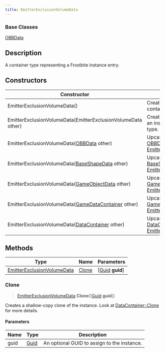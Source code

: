 ```yaml
---
title: EmitterExclusionVolumeData
---
```

### Base Classes

[OBBData](OBBData)

## Description

A container type representing a Frostbite instance entry.

## Constructors

| Constructor                                                                           | Description                                                                                                                                 |
| ------------------------------------------------------------------------------------- | ------------------------------------------------------------------------------------------------------------------------------------------- |
| EmitterExclusionVolumeData()                                                          | Create a new instance of this container type.                                                                                               |
| EmitterExclusionVolumeData(EmitterExclusionVolumeData other)                          | Create a reference copy of an instance of the same type.                                                                                    |
| EmitterExclusionVolumeData([OBBData](OBBData) other)                                  | Upcast an instance of type [OBBData](OBBData) to [EmitterExclusionVolumeData](EmitterExclusionVolumeData).                                  |
| EmitterExclusionVolumeData([BaseShapeData](BaseShapeData) other)                      | Upcast an instance of type [BaseShapeData](BaseShapeData) to [EmitterExclusionVolumeData](EmitterExclusionVolumeData).                      |
| EmitterExclusionVolumeData([GameObjectData](GameObjectData) other)                    | Upcast an instance of type [GameObjectData](GameObjectData) to [EmitterExclusionVolumeData](EmitterExclusionVolumeData).                    |
| EmitterExclusionVolumeData([GameDataContainer](GameDataContainer) other)              | Upcast an instance of type [GameDataContainer](GameDataContainer) to [EmitterExclusionVolumeData](EmitterExclusionVolumeData).              |
| EmitterExclusionVolumeData([DataContainer](/vext/ref/shared/class/datacontainer) other) | Upcast an instance of type [DataContainer](/vext/ref/shared/class/datacontainer) to [EmitterExclusionVolumeData](EmitterExclusionVolumeData). |

## Methods

| Type                                                     | Name            | Parameters                                     |
| -------------------------------------------------------- | --------------- | ---------------------------------------------- |
| [EmitterExclusionVolumeData](EmitterExclusionVolumeData) | [Clone](#clone) | \[[Guid](/vext/ref/shared/class/guid) **guid**\] |

### Clone

> [EmitterExclusionVolumeData](EmitterExclusionVolumeData) **Clone**(\[[Guid](/vext/ref/shared/class/guid) **guid**\])

Creates a shallow-copy clone of the instance. Look at [DataContainer::Clone](/vext/ref/shared/class/datacontainer#clone) for more details.

#### Parameters

| Name | Type         | Description                                 |
| ---- | ------------ | ------------------------------------------- |
| guid | [Guid](Guid) | An optional GUID to assign to the instance. |

